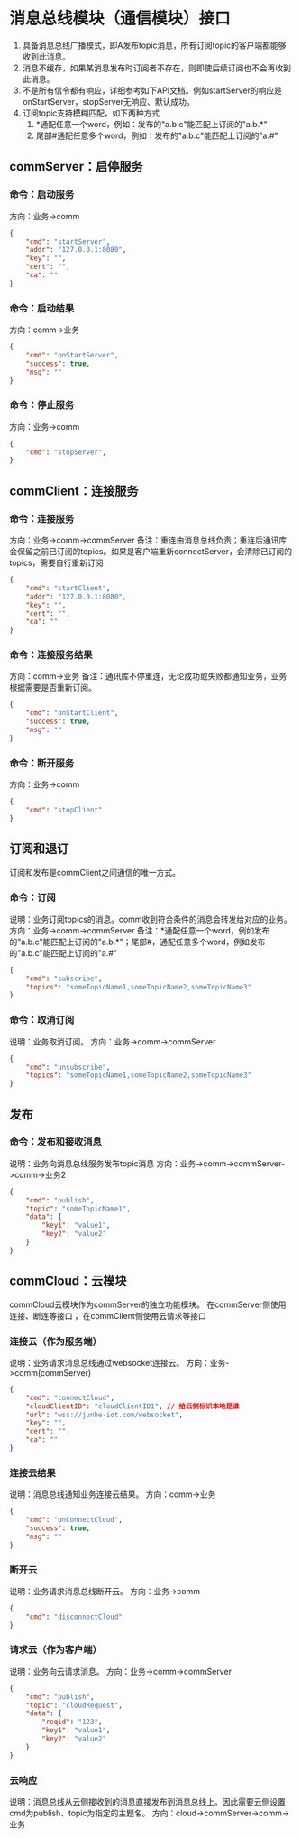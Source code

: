 # 消息总线模块（通信模块）接口

1. 具备消息总线广播模式，即A发布topic消息，所有订阅topic的客户端都能够收到此消息。
2. 消息不缓存，如果某消息发布时订阅者不存在，则即使后续订阅也不会再收到此消息。
3. 不是所有信令都有响应，详细参考如下API文档。例如startServer的响应是onStartServer，stopServer无响应、默认成功。
4. 订阅topic支持模糊匹配，如下两种方式
    1. \*通配任意一个word，例如：发布的"a.b.c"能匹配上订阅的"a.b.*"
    2. 尾部#通配任意多个word，例如：发布的"a.b.c"能匹配上订阅的"a.#"

## commServer：启停服务

### 命令：启动服务
方向：业务->comm

```json
{
    "cmd": "startServer",
    "addr": "127.0.0.1:8080",
    "key": "",
    "cert": "",
    "ca": ""
}
```

### 命令：启动结果
方向：comm->业务

```json
{
    "cmd": "onStartServer",
    "success": true,
    "msg": ""
}
```

### 命令：停止服务
方向：业务->comm

```json
{
    "cmd": "stopServer",
}
```

## commClient：连接服务

### 命令：连接服务

方向：业务->comm->commServer
备注：重连由消息总线负责；重连后通讯库会保留之前已订阅的topics。如果是客户端重新connectServer，会清除已订阅的topics，需要自行重新订阅

```json
{
    "cmd": "startClient",
    "addr": "127.0.0.1:8080",
    "key": "",
    "cert": "",
    "ca": ""
}
```

### 命令：连接服务结果

方向：comm->业务
备注：通讯库不停重连，无论成功或失败都通知业务，业务根据需要是否重新订阅。

```json
{
    "cmd": "onStartClient",
    "success": true,
    "msg": ""
}
```

### 命令：断开服务
方向：业务->comm

```json
{
    "cmd": "stopClient"
}
```

## 订阅和退订

订阅和发布是commClient之间通信的唯一方式。

### 命令：订阅

说明：业务订阅topics的消息。comm收到符合条件的消息会转发给对应的业务。
方向：业务->comm->commServer
备注：\*通配任意一个word，例如发布的"a.b.c"能匹配上订阅的"a.b.*"；尾部#，通配任意多个word，例如发布的"a.b.c"能匹配上订阅的"a.#"

```json
{
    "cmd": "subscribe",
    "topics": "someTopicName1,someTopicName2,someTopicName3"
}
```

### 命令：取消订阅

说明：业务取消订阅。
方向：业务->comm->commServer

```json
{
    "cmd": "unsubscribe",
    "topics": "someTopicName1,someTopicName2,someTopicName3"
}
```

## 发布

### 命令：发布和接收消息

说明：业务向消息总线服务发布topic消息
方向：业务->comm->commServer->comm->业务2

```json
{
    "cmd": "publish",
    "topic": "someTopicName1",
    "data": {
        "key1": "value1",
        "key2": "value2"
    }
}
```

## commCloud：云模块

commCloud云模块作为commServer的独立功能模块。
在commServer侧使用连接、断连等接口；
在commClient侧使用云请求等接口

### 连接云（作为服务端）

说明：业务请求消息总线通过websocket连接云。
方向：业务->comm(commServer)

```json
{
    "cmd": "connectCloud",
    "cloudClientID": "cloudClientID1", // 给云侧标识本地是谁
    "url": "wss://junhe-iot.com/websocket",
    "key": "",
    "cert": "",
    "ca": ""
}
```

### 连接云结果

说明：消息总线通知业务连接云结果。
方向：comm->业务

```json
{
    "cmd": "onConnectCloud",
    "success": true,
    "msg": ""
}
```

### 断开云

说明：业务请求消息总线断开云。
方向：业务->comm

```json
{
    "cmd": "disconnectCloud"
}
```

### 请求云（作为客户端）

说明：业务向云请求消息。
方向：业务->comm->commServer

```json
{
    "cmd": "publish",
    "topic": "cloudRequest",
    "data": {
        "reqid": "123",
        "key1": "value1",
        "key2": "value2"
    }
}
```

### 云响应

说明：消息总线从云侧接收到的消息直接发布到消息总线上。因此需要云侧设置cmd为publish、topic为指定的主题名。
方向：cloud->commServer->comm->业务
